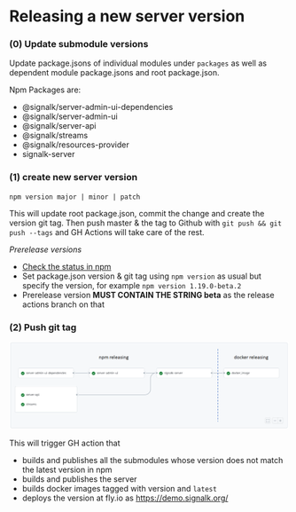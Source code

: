 # Releasing a new server version

### (0) Update submodule versions

Update package.jsons of individual modules under `packages` as well as dependent module package.jsons and root package.json.

Npm Packages are:

- @signalk/server-admin-ui-dependencies
- @signalk/server-admin-ui
- @signalk/server-api
- @signalk/streams
- @signalk/resources-provider
- signalk-server

### (1) create new server version

```
npm version major | minor | patch
```

This will update root package.json, commit the change and create the version git tag. Then push master & the tag to Github with `git push && git push --tags` and GH Actions will take care of the rest.

_Prerelease versions_

- [Check the status in npm](http://registry.npmjs.org/-/package/signalk-server/dist-tags)
- Set package.json version & git tag using `npm version` as usual but specify the version, for example `npm version 1.19.0-beta.2`
- Prerelease version **MUST CONTAIN THE STRING beta** as the release actions branch on that

### (2) Push git tag

![releasing.png](img/releasing.png)

This will trigger GH action that

- builds and publishes all the submodules whose version does not match the latest version in npm
- builds and publishes the server
- builds docker images tagged with version and `latest`
- deploys the version at fly.io as https://demo.signalk.org/
